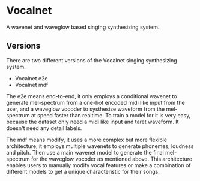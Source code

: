 # Vocalnet
A wavenet and waveglow based singing synthesizing system.

## Versions
There are two different versions of the Vocalnet singing synthesizing system.
- Vocalnet e2e
- Vocalnet mdf

The e2e means end-to-end, it only employs a conditional wavenet to generate mel-spectrum from a one-hot encoded midi like input from the user,
 and a waveglow vocoder to systhesize waveform from the mel-spectrum at speed faster than realtime. 
 To train a model for it is very easy, because the dataset only need a midi like input and taret waveform. It doesn't need any detail labels.
 
 The mdf means modify, it uses a more complex but more flexible architecture, it employs multiple wavenets to generate phonemes, loudness and pitch.
 Then use a main wavenet model to generate the final mel-spectrum for the waveglow vocoder as mentioned above. This architecture enables users
 to manually modify vocal features or make a combination of different models to get a unique characteristic for their songs.

